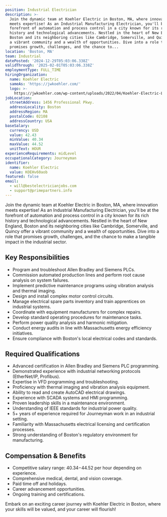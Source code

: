 ```yaml
---
position: Industrial Electrician
description: >-
  Join the dynamic team at Koehler Electric in Boston, MA, where innovation
  meets expertise! As an Industrial Manufacturing Electrician, you'll be at the
  forefront of automation and process control in a city known for its rich
  history and technological advancements. Nestled in the heart of New England,
  Boston and its neighboring cities like Cambridge, Somerville, and Quincy offer
  a vibrant community and a wealth of opportunities. Dive into a role that
  promises growth, challenges, and the chance to...
location: 'Boston, MA'
team: Industrial
datePosted: '2024-12-29T05:03:06.338Z'
validThrough: '2025-02-01T05:03:06.338Z'
employmentType: FULL_TIME
hiringOrganization:
  name: Koehler Electric
  sameAs: 'https://jwkoehler.com/'
  logo: >-
    https://jwkoehler.com/wp-content/uploads/2022/04/Koehler-Electric-Logo-2022-01.svg
jobLocation:
  streetAddress: 1456 Professional Pkwy.
  addressLocality: Boston
  addressRegion: MA
  postalCode: 02108
  addressCountry: USA
baseSalary:
  currency: USD
  value: 42.43
  minValue: 40.34
  maxValue: 44.52
  unitText: HOUR
experienceRequirements: midLevel
occupationalCategory: Journeyman
identifier:
  name: Koehler Electric
  value: KOEHv60aob
featured: false
email:
  - will@bestelectricianjobs.com
  - support@primepartners.info
---
```




Join the dynamic team at Koehler Electric in Boston, MA, where innovation meets expertise! As an Industrial Manufacturing Electrician, you'll be at the forefront of automation and process control in a city known for its rich history and technological advancements. Nestled in the heart of New England, Boston and its neighboring cities like Cambridge, Somerville, and Quincy offer a vibrant community and a wealth of opportunities. Dive into a role that promises growth, challenges, and the chance to make a tangible impact in the industrial sector.

## Key Responsibilities
- Program and troubleshoot Allen Bradley and Siemens PLCs.
- Commission automated production lines and perform root cause analysis on system failures.
- Implement predictive maintenance programs using vibration analysis and thermal imaging.
- Design and install complex motor control circuits.
- Manage electrical spare parts inventory and train apprentices on industrial systems.
- Coordinate with equipment manufacturers for complex repairs.
- Develop standard operating procedures for maintenance tasks.
- Perform power quality analysis and harmonic mitigation.
- Conduct energy audits in line with Massachusetts energy efficiency initiatives.
- Ensure compliance with Boston's local electrical codes and standards.

## Required Qualifications
- Advanced certification in Allen Bradley and Siemens PLC programming.
- Demonstrated experience with industrial networking protocols (EtherNet/IP, Profibus).
- Expertise in VFD programming and troubleshooting.
- Proficiency with thermal imaging and vibration analysis equipment.
- Ability to read and create AutoCAD electrical drawings.
- Experience with SCADA systems and HMI programming.
- Proven leadership skills in a maintenance environment.
- Understanding of IEEE standards for industrial power quality.
- 5+ years of experience required for Journeyman work in an industrial setting.
- Familiarity with Massachusetts electrical licensing and certification processes.
- Strong understanding of Boston's regulatory environment for manufacturing.

## Compensation & Benefits
- Competitive salary range: $40.34-$44.52 per hour depending on experience.
- Comprehensive medical, dental, and vision coverage.
- Paid time off and holidays.
- Career advancement opportunities.
- Ongoing training and certifications.

Embark on an exciting career journey with Koehler Electric in Boston, where your skills will be valued, and your career will flourish!
